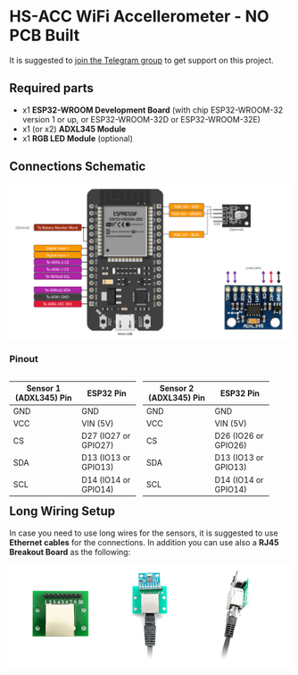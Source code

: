 # HS-ACC WiFi Accellerometer - NO PCB Built
It is suggested to <a href="https://t.me/hscope" target="_blank">join the Telegram group</a> to get support on this project.

## Required parts
- x1 **ESP32-WROOM Development Board** (with chip ESP32-WROOM-32 version 1 or up, or ESP32-WROOM-32D or ESP32-WROOM-32E)
- x1 (or x2) **ADXL345 Module**
- x1 **RGB LED Module** (optional)
 
## Connections Schematic
 ![HS-ACC](HS-ACC-Connections.jpg)
 
### Pinout
<table style="width:45%; float:left; margin-right:12px"><thead><tr><th class="has-text-align-center" data-align="center">Sensor 1 (ADXL345) Pin</th><th class="has-text-align-center" data-align="center">ESP32 Pin</th></tr></thead><tbody><tr><td class="has-text-align-center" data-align="center">GND</td><td class="has-text-align-center" data-align="center">GND</td></tr><tr><td class="has-text-align-center" data-align="center">VCC</td><td class="has-text-align-center" data-align="center">VIN (5V)</td></tr><tr><td class="has-text-align-center" data-align="center">CS</td><td class="has-text-align-center" data-align="center"><span class="has-inline-color has-vivid-red-color">D27 (IO27 or GPIO27)</span></td></tr><tr><td class="has-text-align-center" data-align="center">SDA</td><td class="has-text-align-center" data-align="center"> D13 (IO13 or GPIO13) </td></tr><tr><td class="has-text-align-center" data-align="center">SCL</td><td class="has-text-align-center" data-align="center"> D14 (IO14 or GPIO14)  </td></tr></tbody></table>

<table style="width:45%; float:left; margin-right:12px"><thead><tr><th class="has-text-align-center" data-align="center">Sensor 2 (ADXL345) Pin</th><th class="has-text-align-center" data-align="center">ESP32 Pin</th></tr></thead><tbody><tr><td class="has-text-align-center" data-align="center">GND</td><td class="has-text-align-center" data-align="center">GND</td></tr><tr><td class="has-text-align-center" data-align="center">VCC</td><td class="has-text-align-center" data-align="center">VIN (5V)</td></tr><tr><td class="has-text-align-center" data-align="center">CS</td><td class="has-text-align-center" data-align="center"><span class="has-inline-color has-vivid-red-color">D26 (IO26 or GPIO26)</span></td></tr><tr><td class="has-text-align-center" data-align="center">SDA</td><td class="has-text-align-center" data-align="center"> D13 (IO13 or GPIO13) </td></tr><tr><td class="has-text-align-center" data-align="center">SCL</td><td class="has-text-align-center" data-align="center"> D14 (IO14 or GPIO14)  </td></tr></tbody></table>

<div style="clear:both;">


## Long Wiring Setup
In case you need to use long wires for the sensors, it is suggested to use **Ethernet cables** for the connections. In addition you can use also a **RJ45 Breakout Board** as the following:

![HS-ACC RJ45 Cable](HS-ACC_RJ45-Cable.jpg)
 